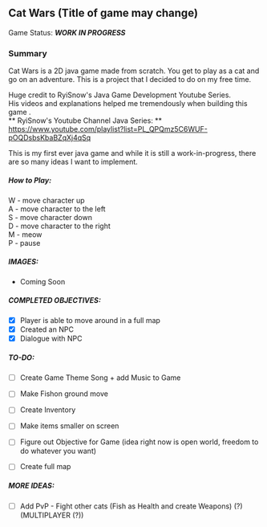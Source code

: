 ## Cat Wars (Title of game may change) 

Game Status: _**WORK IN PROGRESS**_
### Summary
Cat Wars is a 2D java game made from scratch. You get to play as a cat and go on an adventure. 
This is a project that I decided to do on my free time.

Huge credit to RyiSnow's Java Game Development Youtube Series. <br/>
His videos and explanations helped me tremendously when building this game .<br/>
** RyiSnow's Youtube Channel Java Series: ** https://www.youtube.com/playlist?list=PL_QPQmz5C6WUF-pOQDsbsKbaBZqXj4qSq<br/>

This is my first ever java game and while it is still a work-in-progress, there are so many ideas I want to implement.<br/>

##### How to Play:
W - move character up <br/>
A - move character to the left <br/>
S - move character down <br/>
D - move character to the right <br/>
M - meow <br/>
P - pause <br/>

##### IMAGES: 
- Coming Soon

##### COMPLETED OBJECTIVES:
- [X] Player is able to move around in a full map 
- [X] Created an NPC
- [X] Dialogue with NPC

##### TO-DO:
- [ ] Create Game Theme Song + add Music to Game 
- [ ] Make Fishon ground move
- [ ] Create Inventory
- [ ] Make items smaller on screen
- [ ] Figure out Objective for Game (idea right now is open world, freedom to do whatever you want)
- [ ] Create full map


##### MORE IDEAS:
- [ ] Add PvP - Fight other cats (Fish as Health and create Weapons) (?) (MULTIPLAYER (?))

